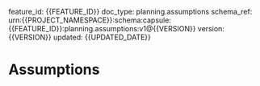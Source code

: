 feature_id: {{FEATURE_ID}}
doc_type: planning.assumptions
schema_ref: urn:{{PROJECT_NAMESPACE}}:schema:capsule:{{FEATURE_ID}}:planning.assumptions:v1@{{VERSION}}
version: {{VERSION}}
updated: {{UPDATED_DATE}}

# Assumptions

<!-- List assumptions and UNKNOWNs. Track mitigations and owner. -->

